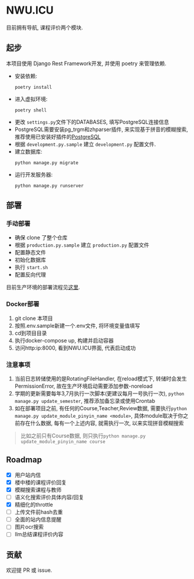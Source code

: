 # NWU.ICU

目前拥有导航, 课程评价两个模块.

## 起步

本项目使用 Django Rest Framework开发, 并使用 poetry 来管理依赖.

- 安装依赖:
    ```
    poetry install
    ```
- 进入虚拟环境:
    ```
    poetry shell
    ```
- 更改 `settings.py`文件下的DATABASES, 填写PostgreSQL连接信息
- PostgreSQL需要安装pg_trgm和zhparser插件, 来实现基于拼音的模糊搜索,
  推荐使用已安装好插件的[PostgreSQL](https://hub.docker.com/r/abcfy2/zhparser)
- 根据 `development.py.sample` 建立 `development.py` 配置文件.
- 建立数据库:
    ```
    python manage.py migrate
    ```
- 运行开发服务器:
    ```
    python manage.py runserver
    ```

## 部署

### 手动部署

- 确保 clone 了整个仓库
- 根据 `production.py.sample` 建立 `production.py` 配置文件
- 配置静态文件
- 初始化数据库
- 执行 `start.sh`
- 配置反向代理

目前生产环境的部署流程见[这里](https://github.com/cjc7373/ansible/blob/master/playbooks/nwu.icu.yml).

### Docker部署

1. git clone 本项目
2. 按照.env.sample新建一个.env文件, 将环境变量值填写
3. cd到项目目录
4. 执行docker-compose up, 构建并启动容器
5. 访问http:ip:8000, 看到NWU.ICU界面, 代表启动成功

### 注意事项

1. 当前日志转储使用的是RotatingFileHandler, 在reload模式下, 转储时会发生PermissionError, 故在生产环境启动需要添加参数-noreload
2. 学期的更新需要每年3,7月执行一次脚本(更建议每月一号执行一次), `python manage.py update_semester`, 推荐添加备忘录或使用Crontab
3. 如在部署项目之前, 有任何的Course,Teacher,Review数据, 需要执行`python manage.py update_module_pinyin_name <module>`,
   具体module取决于你之前存在什么数据, 每有一个上述内容, 就需执行一次, 以来实现拼音模糊搜索

> 比如之前只有Course数据, 则只执行`python manage.py update_module_pinyin_name course`

## Roadmap

- [x] 用户站内信
- [x] 楼中楼的课程评价回复
- [x] 模糊搜索课程与教师
- [ ] 语义化搜索评价具体内容/回复
- [x] 精细化的throttle
- [ ] 上传文件前hash去重
- [ ] 全面的站内信息提醒
- [ ] 图片ocr搜索
- [ ] llm总结课程评价内容

## 贡献

欢迎提 PR 或 issue.
